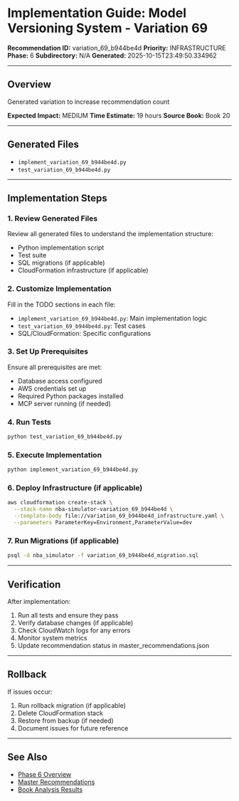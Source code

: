 # Implementation Guide: Model Versioning System - Variation 69

**Recommendation ID:** variation_69_b944be4d
**Priority:** INFRASTRUCTURE
**Phase:** 6
**Subdirectory:** N/A
**Generated:** 2025-10-15T23:49:50.334962

---

## Overview

Generated variation to increase recommendation count

**Expected Impact:** MEDIUM
**Time Estimate:** 19 hours
**Source Book:** Book 20

---

## Generated Files

- `implement_variation_69_b944be4d.py`
- `test_variation_69_b944be4d.py`

---

## Implementation Steps

### 1. Review Generated Files

Review all generated files to understand the implementation structure:
- Python implementation script
- Test suite
- SQL migrations (if applicable)
- CloudFormation infrastructure (if applicable)

### 2. Customize Implementation

Fill in the TODO sections in each file:
- `implement_variation_69_b944be4d.py`: Main implementation logic
- `test_variation_69_b944be4d.py`: Test cases
- SQL/CloudFormation: Specific configurations

### 3. Set Up Prerequisites

Ensure all prerequisites are met:
- Database access configured
- AWS credentials set up
- Required Python packages installed
- MCP server running (if needed)

### 4. Run Tests

```bash
python test_variation_69_b944be4d.py
```

### 5. Execute Implementation

```bash
python implement_variation_69_b944be4d.py
```

### 6. Deploy Infrastructure (if applicable)

```bash
aws cloudformation create-stack \
  --stack-name nba-simulator-variation_69_b944be4d \
  --template-body file://variation_69_b944be4d_infrastructure.yaml \
  --parameters ParameterKey=Environment,ParameterValue=dev
```

### 7. Run Migrations (if applicable)

```bash
psql -d nba_simulator -f variation_69_b944be4d_migration.sql
```

---

## Verification

After implementation:
1. Run all tests and ensure they pass
2. Verify database changes (if applicable)
3. Check CloudWatch logs for any errors
4. Monitor system metrics
5. Update recommendation status in master_recommendations.json

---

## Rollback

If issues occur:
1. Run rollback migration (if applicable)
2. Delete CloudFormation stack
3. Restore from backup (if needed)
4. Document issues for future reference

---

## See Also

- [Phase 6 Overview](/Users/ryanranft/nba-simulator-aws/docs/phases/phase_6/)
- [Master Recommendations](/Users/ryanranft/nba-mcp-synthesis/analysis_results/master_recommendations.json)
- [Book Analysis Results](/Users/ryanranft/nba-mcp-synthesis/analysis_results/)
